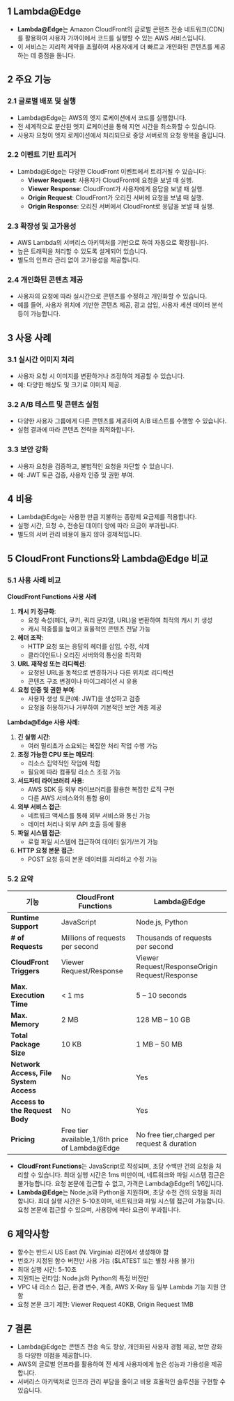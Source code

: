 ## 1 Lambda@Edge

- **Lambda@Edge**는 Amazon CloudFront의 글로벌 콘텐츠 전송 네트워크(CDN)를 활용하여 사용자 가까이에서 코드를 실행할 수 있는 AWS 서비스입니다.
- 이 서비스는 지리적 제약을 초월하여 사용자에게 더 빠르고 개인화된 콘텐츠를 제공하는 데 중점을 둡니다.



## 2 주요 기능

### 2.1 글로벌 배포 및 실행

- Lambda@Edge는 AWS의 엣지 로케이션에서 코드를 실행합니다.
- 전 세계적으로 분산된 엣지 로케이션을 통해 지연 시간을 최소화할 수 있습니다.
- 사용자 요청이 엣지 로케이션에서 처리되므로 중앙 서버로의 요청 왕복을 줄입니다.



### 2.2 이벤트 기반 트리거

- Lambda@Edge는 다양한 CloudFront 이벤트에서 트리거될 수 있습니다:
    - **Viewer Request**: 사용자가 CloudFront에 요청을 보낼 때 실행.
    - **Viewer Response**: CloudFront가 사용자에게 응답을 보낼 때 실행.
    - **Origin Request**: CloudFront가 오리진 서버에 요청을 보낼 때 실행.
    - **Origin Response**: 오리진 서버에서 CloudFront로 응답을 보낼 때 실행.



### 2.3 확장성 및 고가용성

- AWS Lambda의 서버리스 아키텍처를 기반으로 하여 자동으로 확장됩니다.
- 높은 트래픽을 처리할 수 있도록 설계되어 있습니다.
- 별도의 인프라 관리 없이 고가용성을 제공합니다.



### 2.4 개인화된 콘텐츠 제공

- 사용자의 요청에 따라 실시간으로 콘텐츠를 수정하고 개인화할 수 있습니다.
- 예를 들어, 사용자 위치에 기반한 콘텐츠 제공, 광고 삽입, 사용자 세션 데이터 분석 등이 가능합니다.



## 3 사용 사례

### 3.1 실시간 이미지 처리

- 사용자 요청 시 이미지를 변환하거나 조정하여 제공할 수 있습니다.
- 예: 다양한 해상도 및 크기로 이미지 제공.



### 3.2 A/B 테스트 및 콘텐츠 실험

- 다양한 사용자 그룹에게 다른 콘텐츠를 제공하여 A/B 테스트를 수행할 수 있습니다.
- 실험 결과에 따라 콘텐츠 전략을 최적화합니다.



### 3.3 보안 강화

- 사용자 요청을 검증하고, 불법적인 요청을 차단할 수 있습니다.
- 예: JWT 토큰 검증, 사용자 인증 및 권한 부여.



## 4 비용

- Lambda@Edge는 사용한 만큼 지불하는 종량제 요금제를 적용합니다.
- 실행 시간, 요청 수, 전송된 데이터 양에 따라 요금이 부과됩니다.
- 별도의 서버 관리 비용이 들지 않아 경제적입니다.



## 5 CloudFront Functions와 Lambda@Edge 비교

### 5.1 사용 사례 비교

**CloudFront Functions 사용 사례**

1. **캐시 키 정규화**:
    - 요청 속성(헤더, 쿠키, 쿼리 문자열, URL)을 변환하여 최적의 캐시 키 생성
    - 캐시 적중률을 높이고 효율적인 콘텐츠 전달 가능
2. **헤더 조작**:
    - HTTP 요청 또는 응답의 헤더를 삽입, 수정, 삭제
    - 클라이언트나 오리진 서버와의 통신을 최적화
3. **URL 재작성 또는 리디렉션**:
    - 요청된 URL을 동적으로 변경하거나 다른 위치로 리디렉션
    - 콘텐츠 구조 변경이나 마이그레이션 시 유용
4. **요청 인증 및 권한 부여**:
    - 사용자 생성 토큰(예: JWT)을 생성하고 검증
    - 요청을 허용하거나 거부하여 기본적인 보안 계층 제공



**Lambda@Edge 사용 사례:**

1. **긴 실행 시간**:
    - 여러 밀리초가 소요되는 복잡한 처리 작업 수행 가능
2. **조정 가능한 CPU 또는 메모리**:
    - 리소스 집약적인 작업에 적합
    - 필요에 따라 컴퓨팅 리소스 조정 가능
3. **서드파티 라이브러리 사용**:
    - AWS SDK 등 외부 라이브러리를 활용한 복잡한 로직 구현
    - 다른 AWS 서비스와의 통합 용이
4. **외부 서비스 접근**:
    - 네트워크 액세스를 통해 외부 서비스와 통신 가능
    - 데이터 처리나 외부 API 호출 등에 활용
5. **파일 시스템 접근**:
    - 로컬 파일 시스템에 접근하여 데이터 읽기/쓰기 가능
6. **HTTP 요청 본문 접근**:
    - POST 요청 등의 본문 데이터를 처리하고 수정 가능



### 5.2 요약

| **기능**                                 | **CloudFront Functions**                           | **Lambda@Edge**                                    |
| -------------------------------------- | -------------------------------------------------- | -------------------------------------------------- |
| **Runtime Support**                    | JavaScript                                         | Node.js, Python                                    |
| **# of Requests**                      | Millions of requests per second                    | Thousands of requests per second                   |
| **CloudFront Triggers**                | Viewer Request/Response                            | Viewer Request/ResponseOrigin Request/Response |
| **Max. Execution Time**                | < 1 ms                                             | 5 – 10 seconds                                     |
| **Max. Memory**                        | 2 MB                                               | 128 MB – 10 GB                                     |
| **Total Package Size**                 | 10 KB                                              | 1 MB – 50 MB                                       |
| **Network Access, File System Access** | No                                                 | Yes                                                |
| **Access to the Request Body**         | No                                                 | Yes                                                |
| **Pricing**                            | Free tier available,1/6th price of Lambda@Edge | No free tier,charged per request & duration    |

- **CloudFront Functions**는 JavaScript로 작성되며, 초당 수백만 건의 요청을 처리할 수 있습니다. 최대 실행 시간은 1ms 미만이며, 네트워크와 파일 시스템 접근은 불가능합니다. 요청 본문에 접근할 수 없고, 가격은 Lambda@Edge의 1/6입니다.
- **Lambda@Edge**는 Node.js와 Python을 지원하며, 초당 수천 건의 요청을 처리합니다. 최대 실행 시간은 5-10초이며, 네트워크와 파일 시스템 접근이 가능합니다. 요청 본문에 접근할 수 있으며, 사용량에 따라 요금이 부과됩니다.



## 6 제약사항

- 함수는 반드시 US East (N. Virginia) 리전에서 생성해야 함
- 번호가 지정된 함수 버전만 사용 가능 ($LATEST 또는 별칭 사용 불가)
- 최대 실행 시간: 5-10초
- 지원되는 런타임: Node.js와 Python의 특정 버전만
- VPC 내 리소스 접근, 환경 변수, 계층, AWS X-Ray 등 일부 Lambda 기능 지원 안 함
- 요청 본문 크기 제한: Viewer Request 40KB, Origin Request 1MB



## 7 결론

- Lambda@Edge는 콘텐츠 전송 속도 향상, 개인화된 사용자 경험 제공, 보안 강화 등 다양한 이점을 제공합니다.
- AWS의 글로벌 인프라를 활용하여 전 세계 사용자에게 높은 성능과 가용성을 제공합니다.
- 서버리스 아키텍처로 인프라 관리 부담을 줄이고 비용 효율적인 솔루션을 구현할 수 있습니다.